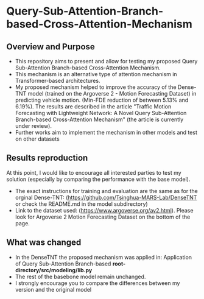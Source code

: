 # Query-Sub-Attention-Branch-based-Cross-Attention-Mechanism

## Overview and Purpose
* This repository aims to present and allow for testing my proposed Query Sub-Attention Branch-based Cross-Attention Mechanism. 
* This mechanism is an alternative type of attention mechanism in Transformer-based architectures.
* My proposed mechanism helped to improve the accuracy of the Dense-TNT model (trained on the Argoverse 2 - Motion Forecasting Dataset) in predicting vehicle motion. (Min-FDE reduction of between 5.13% and 6.19%). The results are described in the article "Traffic Motion Forecasting with Lightweight Network: A Novel Query Sub-Attention Branch-based Cross-Attention Mechanism" (the article is currently under review).
* Further works aim to implement the mechanism in other models and test on other datasets

## Results reproduction
At this point, I would like to encourage all interested parties to test my solution (especially by comparing the performance with the base model).
* The exact instructions for training and evaluation are the same as for the orginal Dense-TNT: (https://github.com/Tsinghua-MARS-Lab/DenseTNT or check the README.md in the model subdirectory)
* Link to the dataset used: (https://www.argoverse.org/av2.html). Please look for Argoverse 2 Motion Forecasting Dataset on the bottom of the page.

## What was changed
* In the DenseTNT the proposed mechanism was applied in: Application of Query Sub-Attention Branch-based **root-directory/src/modeling/lib.py**
* The rest of the basebone model remain unchanged.
* I strongly encourage you to compare the differences between my version and the original model

